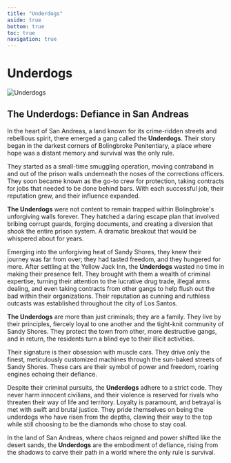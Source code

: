 ```yaml
---
title: "Underdogs"
aside: true
bottom: true
toc: true
navigation: true
---
```


# Underdogs

![Underdogs](https://cdn.discordapp.com/attachments/1042477778529955890/1156947322589167626/UD28.png)

## The Underdogs: Defiance in San Andreas

In the heart of San Andreas, a land known for its crime-ridden streets and rebellious spirit, there emerged a gang called the **Underdogs**. Their story began in the darkest corners of Bolingbroke Penitentiary, a place where hope was a distant memory and survival was the only rule.

They started as a small-time smuggling operation, moving contraband in and out of the prison walls underneath the noses of the corrections officers. They soon became known as the go-to crew for protection, taking contracts for jobs that needed to be done behind bars. With each successful job, their reputation grew, and their influence expanded.

**The Underdogs** were not content to remain trapped within Bolingbroke's unforgiving walls forever. They hatched a daring escape plan that involved bribing corrupt guards, forging documents, and creating a diversion that shook the entire prison system. A dramatic breakout that would be whispered about for years.

Emerging into the unforgiving heat of Sandy Shores, they knew their journey was far from over; they had tasted freedom, and they hungered for more. After settling at the Yellow Jack Inn, the **Underdogs** wasted no time in making their presence felt. They brought with them a wealth of criminal expertise, turning their attention to the lucrative drug trade, illegal arms dealing, and even taking contracts from other gangs to help flush out the bad within their organizations. Their reputation as cunning and ruthless outcasts was established throughout the city of Los Santos.

**The Underdogs** are more than just criminals; they are a family. They live by their principles, fiercely loyal to one another and the tight-knit community of Sandy Shores. They protect the town from other, more destructive gangs, and in return, the residents turn a blind eye to their illicit activities.

Their signature is their obsession with muscle cars. They drive only the finest, meticulously customized machines through the sun-baked streets of Sandy Shores. These cars are their symbol of power and freedom, roaring engines echoing their defiance.

Despite their criminal pursuits, the **Underdogs** adhere to a strict code. They never harm innocent civilians, and their violence is reserved for rivals who threaten their way of life and territory. Loyalty is paramount, and betrayal is met with swift and brutal justice. They pride themselves on being the underdogs who have risen from the depths, clawing their way to the top while still choosing to be the diamonds who chose to stay coal.

In the land of San Andreas, where chaos reigned and power shifted like the desert sands, the **Underdogs** are the embodiment of defiance, rising from the shadows to carve their path in a world where the only rule is survival.
